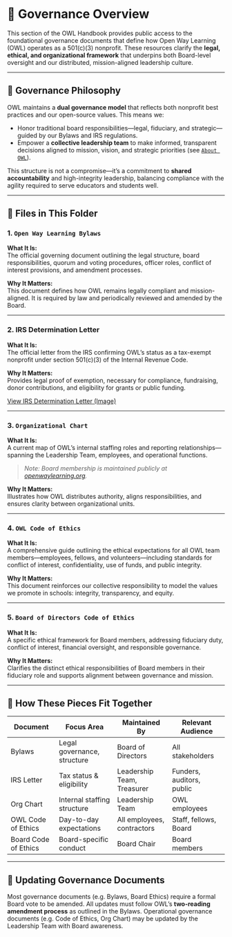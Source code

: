 # 🧭 Governance Overview

This section of the OWL Handbook provides public access to the foundational governance documents that define how Open Way Learning (OWL) operates as a 501(c)(3) nonprofit. These resources clarify the **legal, ethical, and organizational framework** that underpins both Board-level oversight and our distributed, mission-aligned leadership culture.

---

## 🔑 Governance Philosophy

OWL maintains a **dual governance model** that reflects both nonprofit best practices and our open-source values. This means we:

- Honor traditional board responsibilities—legal, fiduciary, and strategic—guided by our Bylaws and IRS regulations.
- Empower a **collective leadership team** to make informed, transparent decisions aligned to mission, vision, and strategic priorities (see [`About OWL`](../Employee_Handbook/About%20OWL.md)).

This structure is not a compromise—it’s a commitment to **shared accountability** and high-integrity leadership, balancing compliance with the agility required to serve educators and students well.

---

## 📁 Files in This Folder

### 1. `Open Way Learning Bylaws`
**What It Is:**  
The official governing document outlining the legal structure, board responsibilities, quorum and voting procedures, officer roles, conflict of interest provisions, and amendment processes.

**Why It Matters:**  
This document defines how OWL remains legally compliant and mission-aligned. It is required by law and periodically reviewed and amended by the Board.

---

### 2. IRS Determination Letter  
**What It Is:**  
The official letter from the IRS confirming OWL’s status as a tax-exempt nonprofit under section 501(c)(3) of the Internal Revenue Code.

**Why It Matters:**  
Provides legal proof of exemption, necessary for compliance, fundraising, donor contributions, and eligibility for grants or public funding.

[View IRS Determination Letter (Image)](./irs-determination-letter.jpg)


---

### 3. `Organizational Chart`
**What It Is:**  
A current map of OWL’s internal staffing roles and reporting relationships—spanning the Leadership Team, employees, and operational functions.  

> _Note: Board membership is maintained publicly at [openwaylearning.org](https://www.openwaylearning.org)._  

**Why It Matters:**  
Illustrates how OWL distributes authority, aligns responsibilities, and ensures clarity between organizational units.

---

### 4. `OWL Code of Ethics`
**What It Is:**  
A comprehensive guide outlining the ethical expectations for all OWL team members—employees, fellows, and volunteers—including standards for conflict of interest, confidentiality, use of funds, and public integrity.

**Why It Matters:**  
This document reinforces our collective responsibility to model the values we promote in schools: integrity, transparency, and equity.

---

### 5. `Board of Directors Code of Ethics`
**What It Is:**  
A specific ethical framework for Board members, addressing fiduciary duty, conflict of interest, financial oversight, and responsible governance.

**Why It Matters:**  
Clarifies the distinct ethical responsibilities of Board members in their fiduciary role and supports alignment between governance and mission.

---

## 🧩 How These Pieces Fit Together

| Document | Focus Area | Maintained By | Relevant Audience |
|----------|-------------|----------------|--------------------|
| Bylaws | Legal governance, structure | Board of Directors | All stakeholders |
| IRS Letter | Tax status & eligibility | Leadership Team, Treasurer | Funders, auditors, public |
| Org Chart | Internal staffing structure | Leadership Team | OWL employees |
| OWL Code of Ethics | Day-to-day expectations | All employees, contractors | Staff, fellows, Board |
| Board Code of Ethics | Board-specific conduct | Board Chair | Board members |

---

## 🔁 Updating Governance Documents

Most governance documents (e.g. Bylaws, Board Ethics) require a formal Board vote to be amended. All updates must follow OWL’s **two-reading amendment process** as outlined in the Bylaws. Operational governance documents (e.g. Code of Ethics, Org Chart) may be updated by the Leadership Team with Board awareness.


